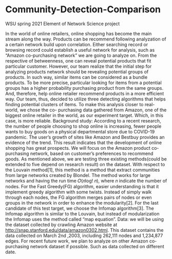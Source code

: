 # Community-Detection-Comparison
WSU spring 2021 Element of Network Science project

In the world of online retailers, online shopping has become the main stream along the way. Products can be recommend following analyzation of a certain network build upon correlation. Either searching record or browsing record could establish a useful network for analysis, such as “Amazon co-purchasing network” we are going to analyze on. From the respective of betweenness, one can reveal potential products that fit particular customer. However, our team realize that the initial step for analyzing products network should be revealing potential groups of products. In such way, similar items can be considered as a bundle products. To be more precise, particular looking for items from a potential groups has a higher probability purchasing product from the same groups. And, therefore, help online retailer recommend products in a more efficient way.
Our team, thus, decided to utilize three detecting algorithms that helps finding potential clusters of items. To make this analysis closer to real-world, we chose the co- purchasing data gathered from Amazon, one of the biggest online retailer in the world, as our experiment target. Which, in this case, is more reliable.
Background study: According to a recent research, the number of people choosing to shop online is increasing, fewer people wants to buy goods on a physical departmental store due to COVID-19 pandemic. The user’s growth of sites like Amazon and Bestbuy provides an evidence of the trend. This result indicates that the development of online shopping has great prospects.
We will focus on the Amazon product co-purchasing network, based on customer’s preferences to recommend goods. As mentioned above, we are testing three existing methods(could be extended to five depend on research result) on the dataset. With respect to the Louvain method[1], this method is a method that extract communities from large networks created by Blondel. The method works for large networks and having the run time 𝑂(𝑛log! 𝑛), where 𝑛 indicate the number of nodes. For the Fast Greedy(FG) algorithm, easier understanding is that it implement greedy algorithm with some twists. Instead of simply walk through each nodes, the FG algorithm merges pairs of nodes or even groups in the network in order to enhance the modularity[2]. For the last candidate of this test target, we choose the Infomap algorithm[3]. The Infomap algorithm is similar
to the Louvain, but instead of modularization the Infomap uses the method called “map equation”.
Data: we will be using the dataset collected by crawling Amazon website at http://snap.stanford.edu/data/amazon0302.html. This dataset contains the data collected on March 2nd ,2003, including 262,111 nodes and 1,234,877 edges. For recent future work, we plan to analyze on other Amazon co-purchasing network dataset if possible. Such as data collected on different date.
